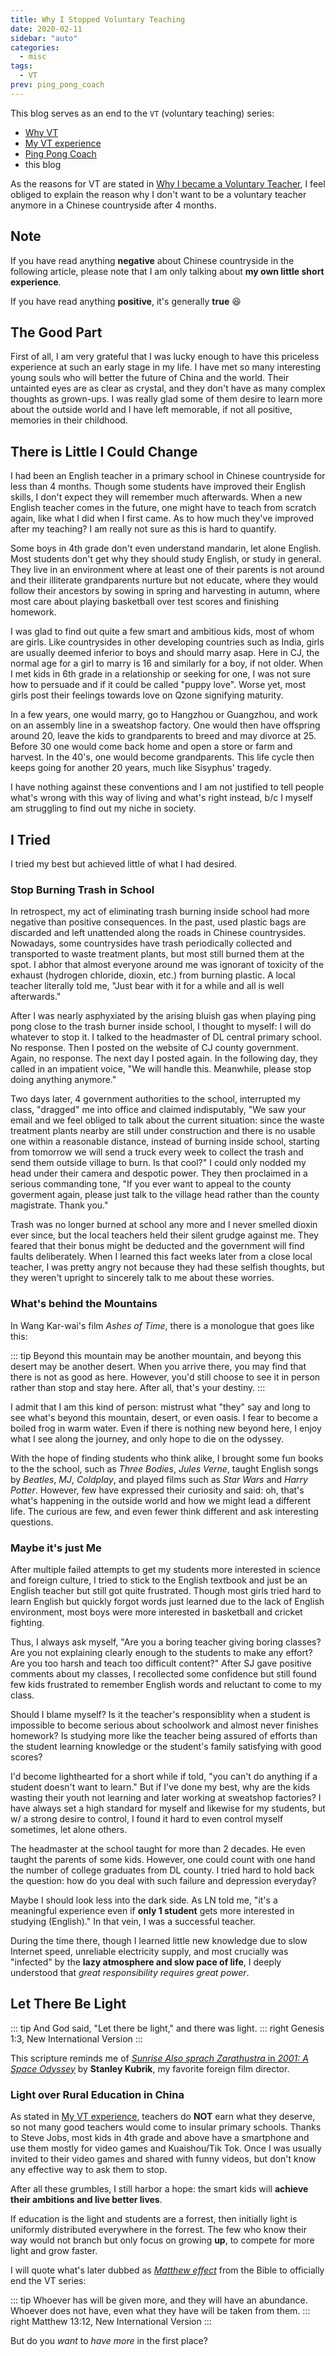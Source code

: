 ```yaml
---
title: Why I Stopped Voluntary Teaching
date: 2020-02-11
sidebar: "auto"
categories:
  - misc
tags:
  - VT
prev: ping_pong_coach
---
```


This blog serves as an end to the `VT` (voluntary teaching) series:

- [Why VT](why_vt)
- [My VT experience](vt)
- [Ping Pong Coach](ping_pong_coach)
- this blog

<!-- more -->

As the reasons for VT are stated in [Why I became a Voluntary Teacher](why_vt), I feel obliged to explain the reason why I don't want to be a voluntary teacher anymore in a Chinese countryside after 4 months.

## Note

If you have read anything **negative** about Chinese countryside in the following article, please note that I am only talking about **my own little short experience**.

If you have read anything **positive**, it's generally **true** :laughing:

## The Good Part

First of all, I am very grateful that I was lucky enough to have this priceless experience at such an early stage in my life. I have met so many interesting young souls who will better the future of China and the world. Their untainted eyes are as clear as crystal, and they don't have as many complex thoughts as grown-ups. I was really glad some of them desire to learn more about the outside world and I have left memorable, if not all positive, memories in their childhood.

## There is Little I Could Change

I had been an English teacher in a primary school in Chinese countryside for less than 4 months. Though some students have improved their English skills, I don't expect they will remember much afterwards. When a new English teacher comes in the future, one might have to teach from scratch again, like what I did when I first came. As to how much they've improved after my teaching? I am really not sure as this is hard to quantify.

Some boys in 4th grade don't even understand mandarin, let alone English. Most students don't get why they should study English, or study in general. They live in an environment where at least one of their parents is not around and their illiterate grandparents nurture but not educate, where they would follow their ancestors by sowing in spring and harvesting in autumn, where most care about playing basketball over test scores and finishing homework.

I was glad to find out quite a few smart and ambitious kids, most of whom are girls. Like countrysides in other developing countries such as India, girls are usually deemed inferior to boys and should marry asap. Here in CJ, the normal age for a girl to marry is 16 and similarly for a boy, if not older. When I met kids in 6th grade in a relationship or seeking for one, I was not sure how to persuade and if it could be called "puppy love". Worse yet, most girls post their feelings towards love on Qzone signifying maturity.

In a few years, one would marry, go to Hangzhou or Guangzhou, and work on an assembly line in a sweatshop factory. One would then have offspring around 20, leave the kids to grandparents to breed and may divorce at 25. Before 30 one would come back home and open a store or farm and harvest. In the 40's, one would become grandparents. This life cycle then keeps going for another 20 years, much like Sisyphus' tragedy.

I have nothing against these conventions and I am not justified to tell people what's wrong with this way of living and what's right instead, b/c I myself am struggling to find out my niche in society.

## I Tried

I tried my best but achieved little of what I had desired.

### Stop Burning Trash in School

In retrospect, my act of eliminating trash burning inside school had more negative than positive consequences. In the past, used plastic bags are discarded and left unattended along the roads in Chinese countrysides. Nowadays, some countrysides have trash periodically collected and transported to waste treatment plants, but most still burned them at the spot. I abhor that almost everyone around me was ignorant of toxicity of the exhaust (hydrogen chloride, dioxin, etc.) from burning plastic. A local teacher literally told me, "Just bear with it for a while and all is well afterwards."

After I was nearly asphyxiated by the arising bluish gas when playing ping pong close to the trash burner inside school, I thought to myself: I will do whatever to stop it. I talked to the headmaster of DL central primary school. No response. Then I posted on the website of CJ county government. Again, no response. The next day I posted again. In the following day, they called in an impatient voice, "We will handle this. Meanwhile, please stop doing anything anymore."

Two days later, 4 government authorities to the school, interrupted my class, "dragged" me into office and claimed indisputably, "We saw your email and we feel obliged to talk about the current situation: since the waste treatment plants nearby are still under construction and there is no usable one within a reasonable distance, instead of burning inside school, starting from tomorrow we will send a truck every week to collect the trash and send them outside village to burn. Is that cool?" I could only nodded my head under their camera and despotic power. They then proclaimed in a serious commanding tone, "If you ever want to appeal to the county goverment again, please just talk to the village head rather than the county magistrate. Thank you."

Trash was no longer burned at school any more and I never smelled dioxin ever since, but the local teachers held their silent grudge against me. They feared that their bonus might be deducted and the government will find faults deliberately. When I learned this fact weeks later from a close local teacher, I was pretty angry not because they had these selfish thoughts, but they weren't upright to sincerely talk to me about these worries.

### What's behind the Mountains

In Wang Kar-wai's film _Ashes of Time_, there is a monologue that goes like this:

::: tip
Beyond this mountain may be another mountain, and beyong this desert may be another desert. When you arrive there, you may find that there is not as good as here. However, you'd still choose to see it in person rather than stop and stay here. After all, that's your destiny.
:::

I admit that I am this kind of person: mistrust what "they" say and long to see what's beyond this mountain, desert, or even oasis. I fear to become a boiled frog in warm water. Even if there is nothing new beyond here, I enjoy what I see along the journey, and only hope to die on the odyssey.

With the hope of finding students who think alike, I brought some fun books to the the school, such as _Three Bodies_, _Jules Verne_, taught English songs by _Beatles_, _MJ_, _Coldplay_, and played films such as _Star Wars_ and _Harry Potter_. However, few have expressed their curiosity and said: oh, that's what's happening in the outside world and how we might lead a different life. The curious are few, and even fewer think different and ask interesting questions.

### Maybe it's just Me

After multiple failed attempts to get my students more interested in science and foreign culture, I tried to stick to the English textbook and just be an English teacher but still got quite frustrated. Though most girls tried hard to learn English but quickly forgot words just learned due to the lack of English environment, most boys were more interested in basketball and cricket fighting.

Thus, I always ask myself, "Are you a boring teacher giving boring classes? Are you not explaining clearly enough to the students to make any effort? Are you too harsh and teach too difficult content?" After SJ gave positive comments about my classes, I recollected some confidence but still found few kids frustrated to remember English words and reluctant to come to my class.

Should I blame myself? Is it the teacher's responsiblity when a student is impossible to become serious about schoolwork and almost never finishes homework? Is studying more like the teacher being assured of efforts than the student learning knowledge or the student's family satisfying with good scores?

I'd become lighthearted for a short while if told, "you can't do anything if a student doesn't want to learn." But if I've done my best, why are the kids wasting their youth not learning and later working at sweatshop factories? I have always set a high standard for myself and likewise for my students, but w/ a strong desire to control, I found it hard to even control myself sometimes, let alone others.

The headmaster at the school taught for more than 2 decades. He even taught the parents of some kids. However, one could count with one hand the number of college graduates from DL county. I tried hard to hold back the question: how do you deal with such failure and depression everyday?

Maybe I should look less into the dark side. As LN told me, "it's a meaningful experience even if **only 1 student** gets more interested in studying (English)." In that vein, I was a successful teacher.

During the time there, though I learned little new knowledge due to slow Internet speed, unreliable electricity supply, and most crucially was "infected" by the **lazy atmosphere and slow pace of life**, I deeply understood that _great responsibility requires great power_.

## Let There Be Light

::: tip
And God said, "Let there be light," and there was light.
::: right
Genesis 1:3, New International Version
:::

This scripture reminds me of [_Sunrise Also sprach Zarathustra_ in _2001: A Space Odyssey_](https://youtu.be/e-QFj59PON4) by **Stanley Kubrik**, my favorite foreign film director.

### Light over Rural Education in China

As stated in [My VT experience](vt.md#老师只是兼职教书), teachers do **NOT** earn what they deserve, so not many good teachers would come to insular primary schools. Thanks to Steve Jobs, most kids in 4th grade and above have a smartphone and use them mostly for video games and Kuaishou/Tik Tok. Once I was usually invited to their video games and shared with funny videos, but don't know any effective way to ask them to stop.

After all these grumbles, I still harbor a hope: the smart kids will **achieve their ambitions and live better lives**.

If education is the light and students are a forrest, then initially light is uniformly distributed everywhere in the forrest. The few who know their way would not branch but only focus on growing **up**, to compete for more light and grow faster.

I will quote what's later dubbed as [_Matthew effect_](https://en.wikipedia.org/wiki/Matthew_effect) from the Bible to officially end the VT series:

::: tip
Whoever has will be given more, and they will have an abundance. Whoever does not have, even what they have will be taken from them.
::: right
Matthew 13:12, New International Version
:::

But do you _want_ to _have more_ in the first place?
